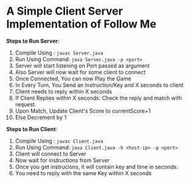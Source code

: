 
# A Simple Client Server Implementation of Follow Me

**Steps to Run Server**:
1)  Compile Using : ```javac Server.java```
2)  Run Using Command: ```java Server.java -p <port>```
3)  Server will start listening on Port passed as argument
4)  Also Server will now wait for some client to connect
5)  Once Connected, You can now Play the Game
6)  In Every Turn, You Send an Instruction/Key and X seconds to client
7)  Client needs to reply within X seconds 
8)  If Client Replies within X seconds: Check the reply and match with request.
9) Upon Match, Update Client's Score to currentScore+1
10) Else Decrement by 1


**Steps to Run Client**:
1)  Compile Using : ```javac Client.java```
2)  Run Using Command: ```java Client.java -h <host-ip> -p <port>```
3)  Client will connect to Server
4)  Now wait for instructions from Server
5)  Once you get instrucions, it will contain key and time in seconds.
6)  You need to reply with the same Key within X seconds
